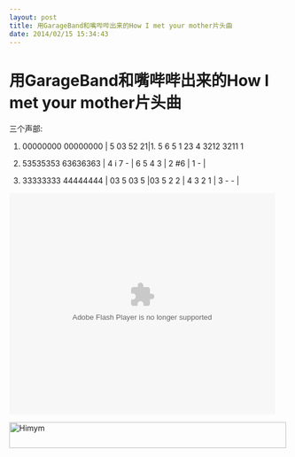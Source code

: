 ```yaml
---
layout: post
title: 用GarageBand和嘴哔哔出来的How I met your mother片头曲
date: 2014/02/15 15:34:43
---
```


# 用GarageBand和嘴哔哔出来的How I met your mother片头曲

三个声部:

  1. 00000000 00000000 | 5 03 52 21|1. 5 6 5 1 23 4 3212 3211 1

  2. 53535353 63636363 | 4 i 7 - | 6 5 4 3 | 2 #6 | 1 - |

  3. 33333333 44444444 | 03 5 03 5 |03 5 2 2 | 4 3 2 1 | 3 - - |


<p><embed src="http://www.tudou.com/v/ApachQXSAZc/&bid=05&rpid=20401571&resourceId=20401571_05_05_99/v.swf" type="application/x-shockwave-flash" allowscriptaccess="always" allowfullscreen="true" wmode="opaque" width="480" height="400"></embed></p>

<p><a href="http://scateudotme-wordpress.stor.sinaapp.com/uploads/2014/02/Himym.png"><img src="http://scateudotme-wordpress.stor.sinaapp.com/uploads/2014/02/Himym-300x47.png" alt="Himym" width="500" height="47" class="alignnone size-medium wp-image-93" /></a></p>